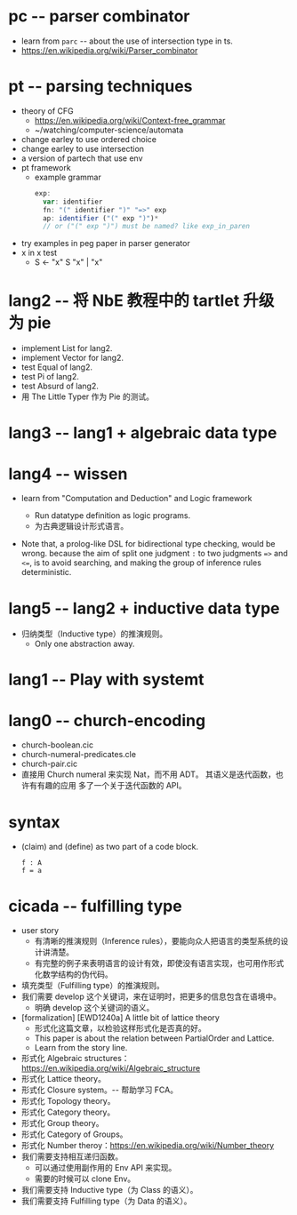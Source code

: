 # pc -- parser combinator

- learn from `parc` -- about the use of intersection type in ts.
- https://en.wikipedia.org/wiki/Parser_combinator

# pt -- parsing techniques

- theory of CFG
  - https://en.wikipedia.org/wiki/Context-free_grammar
  - ~/watching/computer-science/automata
- change earley to use ordered choice
- change earley to use intersection
- a version of partech that use env
- pt framework
  - example grammar
    ``` js
    exp:
      var: identifier
      fn: "(" identifier ")" "=>" exp
      ap: identifier ("(" exp ")")*
      // or ("(" exp ")") must be named? like exp_in_paren
    ```
- try examples in peg paper in parser generator
- x in x test
  - S <- "x" S "x" | "x"

# lang2 -- 将 NbE 教程中的 tartlet 升级为 pie

- implement List for lang2.
- implement Vector for lang2.
- test Equal of lang2.
- test Pi of lang2.
- test Absurd of lang2.
- 用 The Little Typer 作为 Pie 的测试。

# lang3 -- lang1 + algebraic data type

# lang4 -- wissen

- learn from "Computation and Deduction" and Logic framework
  - Run datatype definition as logic programs.
  - 为古典逻辑设计形式语言。

- Note that, a prolog-like DSL for bidirectional type checking, would be wrong.
  because the aim of split one judgment `:` to two judgments `=>` and `<=`,
  is to avoid searching, and making the group of inference rules deterministic.

# lang5 -- lang2 + inductive data type

- 归纳类型（Inductive type）的推演规则。
  - Only one abstraction away.

# lang1 -- Play with systemt

# lang0 -- church-encoding

- church-boolean.cic
- church-numeral-predicates.cle
- church-pair.cic
- 直接用 Church numeral 来实现 Nat，而不用 ADT。
  其语义是迭代函数，也许有有趣的应用
  多了一个关于迭代函数的 API。

# syntax

- (claim) and (define) as two part of a code block.
  ```
  f : A
  f = a
  ```

# cicada -- fulfilling type

- user story
  - 有清晰的推演规则（Inference rules），要能向众人把语言的类型系统的设计讲清楚。
  - 有完整的例子来表明语言的设计有效，即使没有语言实现，也可用作形式化数学结构的伪代码。
- 填充类型（Fulfilling type）的推演规则。
- 我们需要 develop 这个关键词，来在证明时，把更多的信息包含在语境中。
  - 明确 develop 这个关键词的语义。
- [formalization] [EWD1240a] A little bit of lattice theory
  - 形式化这篇文章，以检验这样形式化是否真的好。
  - This paper is about the relation between PartialOrder and Lattice.
  - Learn from the story line.
- 形式化 Algebraic structures：https://en.wikipedia.org/wiki/Algebraic_structure
- 形式化 Lattice theory。
- 形式化 Closure system。-- 帮助学习 FCA。
- 形式化 Topology theory。
- 形式化 Category theory。
- 形式化 Group theory。
- 形式化 Category of Groups。
- 形式化 Number theroy：https://en.wikipedia.org/wiki/Number_theory
- 我们需要支持相互递归函数。
  - 可以通过使用副作用的 Env API 来实现。
  - 需要的时候可以 clone Env。
- 我们需要支持 Inductive type（为 Class 的语义）。
- 我们需要支持 Fulfilling type（为 Data 的语义）。
